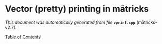 
# Vector (pretty) printing in mātricks
_This document was automatically generated from file_ **`vprint.cpp`** (mātricks-v2.7).


[Table of Contents](README.md)
